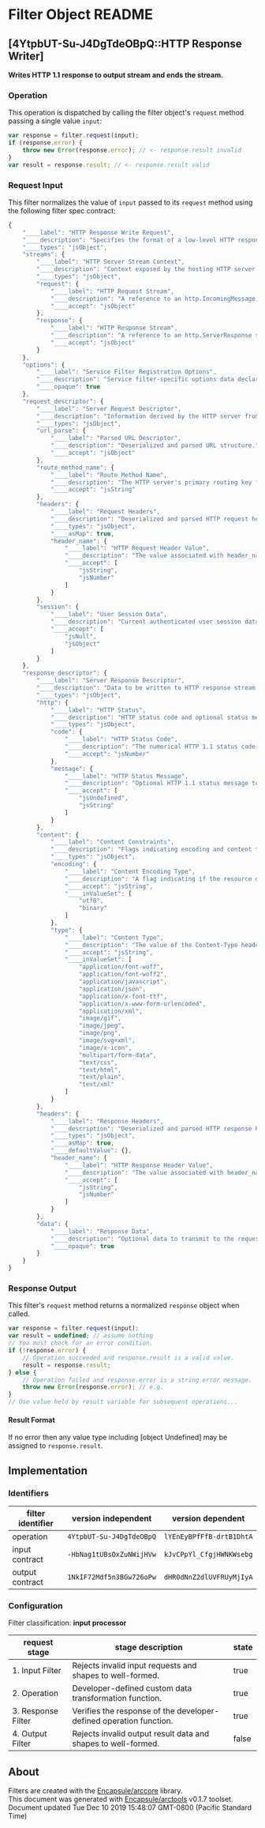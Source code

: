 # Filter Object README

## [4YtpbUT-Su-J4DgTdeOBpQ::HTTP Response Writer]

**Writes HTTP 1.1 response to output stream and ends the stream.**

### Operation

This operation is dispatched by calling the filter object's `request` method passing a single value `input`:

```JavaScript
var response = filter.request(input);
if (response.error) {
    throw new Error(response.error); // <- response.result invalid
}
var result = response.result; // <- response.result valid
```

### Request Input

This filter normalizes the value of `input` passed to its `request` method using the following filter spec contract:

```JavaScript
{
    "____label": "HTTP Response Write Request",
    "____description": "Specifies the format of a low-level HTTP response write request.",
    "____types": "jsObject",
    "streams": {
        "____label": "HTTP Server Stream Context",
        "____description": "Context exposed by the hosting HTTP server to a plugin service filter.",
        "____types": "jsObject",
        "request": {
            "____label": "HTTP Request Stream",
            "____description": "A reference to an http.IncomingMessage stream passed from the HTTP server.",
            "____accept": "jsObject"
        },
        "response": {
            "____label": "HTTP Response Stream",
            "____description": "A reference to an http.ServerResponse stream passed from the HTTP server.",
            "____accept": "jsObject"
        }
    },
    "options": {
        "____label": "Service Filter Registration Options",
        "____description": "Service filter-specific options data declared by the developer, and passed to the service by holism server.",
        "____opaque": true
    },
    "request_descriptor": {
        "____label": "Server Request Descriptor",
        "____description": "Information derived by the HTTP server from the incoming request stream. Most service filters are able to perform their function accessing only the data in this namespace without need for access to streams.request",
        "____types": "jsObject",
        "url_parse": {
            "____label": "Parsed URL Descriptor",
            "____description": "Deserialized and parsed URL structure.",
            "____accept": "jsObject"
        },
        "route_method_name": {
            "____label": "Route Method Name",
            "____description": "The HTTP server's primary routing key for this request composed of METHOD:pathname.",
            "____accept": "jsString"
        },
        "headers": {
            "____label": "Request Headers",
            "____description": "Deserialized and parsed HTTP request headers map",
            "____types": "jsObject",
            "____asMap": true,
            "header_name": {
                "____label": "HTTP Request Header Value",
                "____description": "The value associated with header_name in the headers map.",
                "____accept": [
                    "jsString",
                    "jsNumber"
                ]
            }
        },
        "session": {
            "____label": "User Session Data",
            "____description": "Current authenticated user session data. Or, the anonymous user's default session data.",
            "____accept": [
                "jsNull",
                "jsObject"
            ]
        }
    },
    "response_descriptor": {
        "____label": "Server Response Descriptor",
        "____description": "Data to be written to HTTP response stream.",
        "____types": "jsObject",
        "http": {
            "____label": "HTTP Status",
            "____description": "HTTP status code and optional status message.",
            "____types": "jsObject",
            "code": {
                "____label": "HTTP Status Code",
                "____description": "The numerical HTTP 1.1 status code to return to the remote HTTP client.",
                "____accept": "jsNumber"
            },
            "message": {
                "____label": "HTTP Status Message",
                "____description": "Optional HTTP 1.1 status message to include with status code returned to client.",
                "____accept": [
                    "jsUndefined",
                    "jsString"
                ]
            }
        },
        "content": {
            "____label": "Content Constraints",
            "____description": "Flags indicating encoding and content type of the response.",
            "____types": "jsObject",
            "encoding": {
                "____label": "Content Encoding Type",
                "____description": "A flag indicating if the resource data should be passed as a UTF8 string or binary payload.",
                "____accept": "jsString",
                "____inValueSet": [
                    "utf8",
                    "binary"
                ]
            },
            "type": {
                "____label": "Content Type",
                "____description": "The value of the Content-Type header to return along with the indicated resource.",
                "____accept": "jsString",
                "____inValueSet": [
                    "application/font-woff",
                    "application/font-woff2",
                    "application/javascript",
                    "application/json",
                    "application/x-font-ttf",
                    "application/x-www-form-urlencoded",
                    "application/xml",
                    "image/gif",
                    "image/jpeg",
                    "image/png",
                    "image/svg+xml",
                    "image/x-icon",
                    "multipart/form-data",
                    "text/css",
                    "text/html",
                    "text/plain",
                    "text/xml"
                ]
            }
        },
        "headers": {
            "____label": "Response Headers",
            "____description": "Deserialized and parsed HTTP response headers map.",
            "____types": "jsObject",
            "____asMap": true,
            "____defaultValue": {},
            "header_name": {
                "____label": "HTTP Response Header Value",
                "____description": "The value associated with header_name in the headers map.",
                "____accept": [
                    "jsString",
                    "jsNumber"
                ]
            }
        },
        "data": {
            "____label": "Response Data",
            "____description": "Optional data to transmit to the requesting HTTP client.",
            "____opaque": true
        }
    }
}
```


### Response Output

This filter's `request` method returns a normalized `response` object when called.

```JavaScript
var response = filter.request(input);
var result = undefined; // assume nothing
// You must check for an error condition.
if (!response.error) {
    // Operation succeeded and response.result is a valid value.
    result = response.result;
} else {
    // Operation failed and response.error is a string error message.
    throw new Error(response.error); // e.g.
}
// Use value held by result variable for subsequent operations...
```
#### Result Format

If no error then any value type including [object Undefined] may be assigned to `response.result`.


## Implementation

### Identifiers

| filter identifier | version independent | version dependent |
|--------|---------------------|-------------------|
| operation | `4YtpbUT-Su-J4DgTdeOBpQ` | `lYEnEyBPfFfB-drtB1DhtA` |
| input contract | `-HbNag1tUBsOxZuNWijHVw` | `kJvCPpYl_CfgjHWNKWsebg` |
| output contract | `1NkIF72Mdf5n3BGw726oPw` | `dHR0dNnZ2dlUVFRUyMjIyA` |

### Configuration
Filter classification:  **input processor**

| request stage | stage description | state |
|-------|---------|---------------|
| 1. Input Filter | Rejects invalid input requests and shapes to well-formed. | true |
| 2. Operation | Developer-defined custom data transformation function. | true |
| 3. Response Filter | Verifies the response of the developer-defined operation function. | true |
| 4. Output Filter | Rejects invalid output result data and shapes to well-formed. | false |

## About
Filters are created with the [Encapsule/arccore](https://github.com/Encapsule/arccore/) library.<br>
This document was generated with [Encapsule/arctools](https://github.com/Encapsule/arctools/) v0.1.7 toolset.<br>
Document updated Tue Dec 10 2019 15:48:07 GMT-0800 (Pacific Standard Time)

